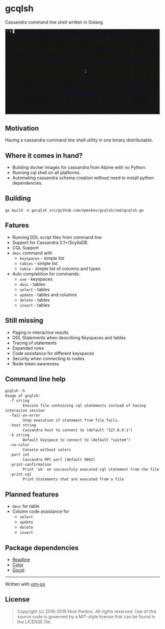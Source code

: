 # gcqlsh

Cassandra command line shell written in Golang

![](screenshots/gcqlsh_rec.gif?raw=true)


Motivation
----

Having a cassandra command line shell utility in one binary distributable.

Where it comes in hand?
----

 * Building docker images for cassandra from Alpine with no Python.
 * Running cql shell on all platforms.
 * Automating cassandra schema creation without need to install python dependencies.

Building
----

``` 
go build -o gocqlsh src/github.com/npenkov/gcqlsh/cmd/gcqlsh.go
```

Fatures
----
 * Running DDL script files from command line
 * Support for Cassandra 2.1+/ScyllaDB
 * CQL Support
 * `desc` command with
   * `keyspaces` - simple list
   * `tables` - simple list
   * `table` - simple list of columns and types
 * Auto completition for commands:
   * `use` - keyspaces
   * `desc` - tables
   * `select` - tables
   * `update` - tables and columns
   * `delete` - tables
   * `insert` - tables

Still missing
----

 * Paging in interactive results
 * DDL Statements when describing Keyspaces and tables
 * Tracing of statements
 * Expanded rows
 * Code assistance for different keyspaces
 * Security when connecting to nodes
 * Node token awareness

Command line help
----

```
gcqlsh -h
Usage of gcqlsh:
  -f string
        Execute file containing cql statements instead of having interacive session
  -fail-on-error
        Stop execution if statement from file fails.
  -host string
        Cassandra host to connect to (default "127.0.0.1")
  -k string
        Default keyspace to connect to (default "system")
  -no-color
        Console without colors
  -port int
        Cassandra RPC port (default 9042)
  -print-confirmation
        Print 'ok' on successfuly executed cql statement from the file
  -print-cql
        Print Statements that are executed from a file
```

Planned features
----
 * `desc` for table
 * Column code assistance for 
   * `select`
   * `update`
   * `delete` 
   * `insert` 

Package dependencies
----

 * [Readline](https://github.com/chzyer/readline)
 * [Color](https://github.com/fatih/color)
 * [Gocql](https://github.com/gocql/gocql)

----

Written with [vim-go](https://github.com/fatih/vim-go)

License
-------

> Copyright (c) 2016-2019 Nick Penkov. All rights reserved.
> Use of this source code is governed by a MIT-style
> license that can be found in the LICENSE file.

